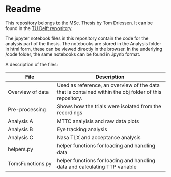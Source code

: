# Readme
This repository belongs to the MSc. Thesis by Tom Driessen. It can be found in the [TU Delft repository](http://resolver.tudelft.nl/uuid:ea30f1c8-70d6-493c-948b-3b6e0c398c3a). 

The jupyter notebook files in this repository contain the code for the analysis part of the thesis. The notebooks are stored in the Analysis folder in html form, these can be viewed directly in the browser. In the underlying /code folder, the same notebooks can be found in .ipynb format. 

A description of the files:

| File             | Description                                                  |
| ---------------- | ------------------------------------------------------------ |
| Overview of data | Used as reference, an overview of the data that is contained within the obj folder of this repository. |
| Pre-processing   | Shows how the trials were isolated from the recordings       |
| Analysis A   | MTTC analyisis and raw data plots                            |
| Analysis B   | Eye tracking analysis                                        |
| Analysis C   | Nasa TLX and acceptance analysis                             |
| helpers.py       | helper functions for loading and handling data               |
| TomsFunctions.py | helper functions for loading and handling data and calculating TTP variable |
